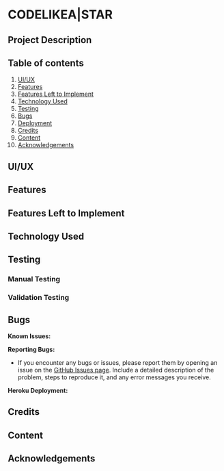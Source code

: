 # CODELIKEA|STAR

## Project Description

## Table of contents

1. [UI/UX](#uiux)
2. [Features](#features)
3. [Features Left to Implement](#left)
4. [Technology Used](#tech)
5. [Testing](#testing)
6. [Bugs](#bugs)
7. [Deployment](#deployment)
8. [Credits](#credits)
9. [Content](#content)
10. [Acknowledgements](#acknowledgements)

## UI/UX <a id="uiux"></a>

## Features <a id="features"></a>

## Features Left to Implement <a id="left"></a>

## Technology Used <a id="tech"></a>

## Testing <a id="testing"></a>

### Manual Testing

### Validation Testing

## Bugs <a id="bugs"></a>

**Known Issues:**

**Reporting Bugs:**

- If you encounter any bugs or issues, please report them by opening an issue on the [GitHub Issues page](https://github.com/Olala2024/Django-blog-project-4/issues). Include a detailed description of the problem, steps to reproduce it, and any error messages you receive.

**Heroku Deployment:**

## Credits <a id="credits"></a>

## Content <a id="content"></a>

## Acknowledgements <a id="acknowledgements"></a>
